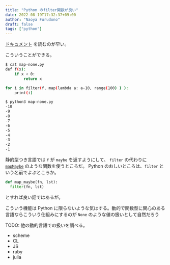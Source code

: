 ```yaml
---
title: "Python のfilter関数が良い"
date: 2022-08-19T17:32:37+09:00
author: "Naoya Furudono"
draft: false
tags: ["python"]
---
```


[ドキュメント](https://docs.python.org/ja/3/library/functions.html#filter) を読むのが早い。

こういうことができる。

```sh
$ cat map-none.py                                                                                                                          17:34
def f(x):
    if x < 0:
        return x

for i in filter(f, map(lambda a: a-10, range(100) ) ):
    print(i)

$ python3 map-none.py                                                                                                                      17:34
-10
-9
-8
-7
-6
-5
-4
-3
-2
-1
```

静的型つき言語では `f` が `maybe` を返すようにして、
`filter` の代わりに [`mapMaybe`](https://hackage.haskell.org/package/base-4.17.0.0/docs/Data-Maybe.html#v:mapMaybe) のような関数を使うところだ。
Python のおしいところは、`filter` という名前でよぶところか。

```python
def map_maybe(fn, lst):
  filter(fn, lst)
```

とすれば良い話ではあるが。

こういう機能は Python に限らないような気はする。動的で関数型に関心のある言語ならこういう仕組みにするのが `None` のような値の扱いとして自然だろう

TODO: 他の動的言語での扱いを調べる。

- scheme
- CL
- JS
- ruby
- julia

